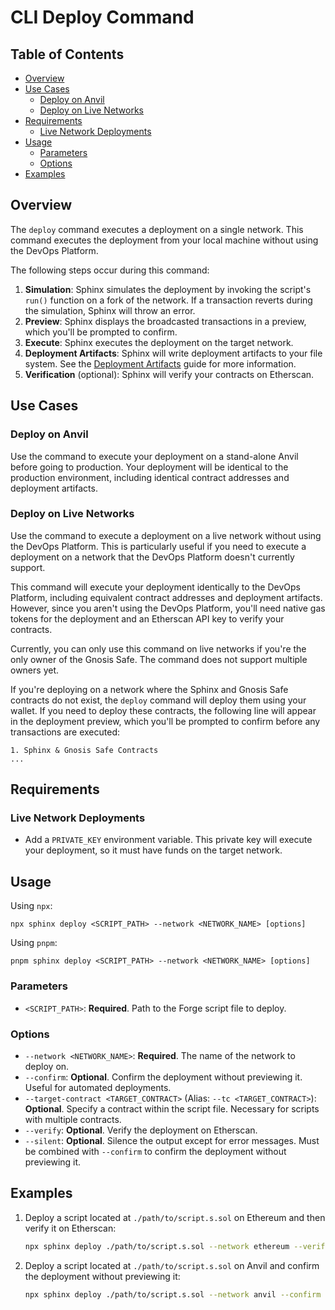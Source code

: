# CLI Deploy Command

## Table of Contents

- [Overview](#overview)
- [Use Cases](#use-cases)
  - [Deploy on Anvil](#deploy-on-anvil)
  - [Deploy on Live Networks](#deploy-on-live-networks)
- [Requirements](#requirements)
  - [Live Network Deployments](#live-network-deployments)
- [Usage](#usage)
  - [Parameters](#parameters)
  - [Options](#options)
- [Examples](#examples)

## Overview
The `deploy` command executes a deployment on a single network. This command executes the deployment from your local machine without using the DevOps Platform.

The following steps occur during this command:
1. **Simulation**: Sphinx simulates the deployment by invoking the script's `run()` function on a fork of the network. If a transaction reverts during the simulation, Sphinx will throw an error.
2. **Preview**: Sphinx displays the broadcasted transactions in a preview, which you'll be prompted to confirm.
3. **Execute**: Sphinx executes the deployment on the target network.
4. **Deployment Artifacts**: Sphinx will write deployment artifacts to your file system. See the [Deployment Artifacts](https://github.com/sphinx-labs/sphinx/blob/main/docs/deployment-artifacts.md) guide for more information.
5. **Verification** (optional): Sphinx will verify your contracts on Etherscan.

## Use Cases

### Deploy on Anvil

Use the command to execute your deployment on a stand-alone Anvil before going to production. Your deployment will be identical to the production environment, including identical contract addresses and deployment artifacts.

### Deploy on Live Networks

Use the command to execute a deployment on a live network without using the DevOps Platform. This is particularly useful if you need to execute a deployment on a network that the DevOps Platform doesn't currently support.

This command will execute your deployment identically to the DevOps Platform, including equivalent contract addresses and deployment artifacts. However, since you aren't using the DevOps Platform, you'll need native gas tokens for the deployment and an Etherscan API key to verify your contracts.

Currently, you can only use this command on live networks if you're the only owner of the Gnosis Safe. The command does not support multiple owners yet.

If you're deploying on a network where the Sphinx and Gnosis Safe contracts do not exist, the `deploy` command will deploy them using your wallet. If you need to deploy these contracts, the following line will appear in the deployment preview, which you'll be prompted to confirm before any transactions are executed:
```
1. Sphinx & Gnosis Safe Contracts
...
```

## Requirements

### Live Network Deployments

- Add a `PRIVATE_KEY` environment variable. This private key will execute your deployment, so it must have funds on the target network.

## Usage

Using `npx`:

```
npx sphinx deploy <SCRIPT_PATH> --network <NETWORK_NAME> [options]
```

Using `pnpm`:

```
pnpm sphinx deploy <SCRIPT_PATH> --network <NETWORK_NAME> [options]
```

### Parameters
- `<SCRIPT_PATH>`: **Required**. Path to the Forge script file to deploy.

### Options
- `--network <NETWORK_NAME>`: **Required**. The name of the network to deploy on.
- `--confirm`: **Optional**. Confirm the deployment without previewing it. Useful for automated deployments.
- `--target-contract <TARGET_CONTRACT>` (Alias: `--tc <TARGET_CONTRACT>`): **Optional**. Specify a contract within the script file. Necessary for scripts with multiple contracts.
- `--verify`: **Optional**. Verify the deployment on Etherscan.
- `--silent`: **Optional**. Silence the output except for error messages. Must be combined with `--confirm` to confirm the deployment without previewing it.

## Examples
1. Deploy a script located at `./path/to/script.s.sol` on Ethereum and then verify it on Etherscan:
   ```bash
   npx sphinx deploy ./path/to/script.s.sol --network ethereum --verify
   ```

2. Deploy a script located at `./path/to/script.s.sol` on Anvil and confirm the deployment without previewing it:
   ```bash
   npx sphinx deploy ./path/to/script.s.sol --network anvil --confirm
   ```
